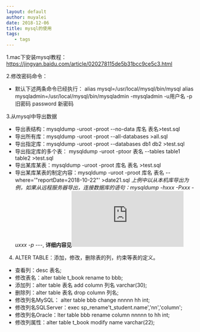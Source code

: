 ```yaml
---
layout: default
author: muyalei
date: 2018-12-06
title: mysql的使用
tags:
   - tags
---
```



1.mac下安装mysql教程：https://jingyan.baidu.com/article/020278115de5b31bcc9ce5c3.html

2.修改密码命令：
  - 默认下述两条命令已经执行：
  alias mysql=/usr/local/mysql/bin/mysql
  alias mysqladmin=/usr/local/mysql/bin/mysqladmin
  -mysqladmin -u用户名 -p旧密码 password 新密码

3.从mysql中导出数据
   - 导出表结构：mysqldump -uroot -proot --no-data 库名 表名>test.sql
   - 导出所有库：mysqldump -uroot -proot --all-databases >all.sql
   - 导出指定库：mysqldump -uroot -proot --databases db1 db2 >test.sql
   - 导出指定库的多个表： mysqldump -uroot -ptoor 表名 --tables table1 table2 >test.sql
   - 导出某库某表：mysqldump -uroot -proot 库名 表名 >test.sql
   - 导出某库某表的制定内容：mysqldump -uroot -proot 库名 表名 --where='"reportDate=2018-10-22"' >date21.sql
*上例中以从本机库导出为例，如果从远程服务器导出，连接数据库的语句：mysqldump -hxxx -Pxxx -uxxx -p ---*,
**详细内容见![mysql导出数据](http://www.cnblogs.com/chenmh/p/5300370.html)** 

4. ALTER TABLE：添加，修改，删除表的列，约束等表的定义。
- 查看列：desc 表名;
- 修改表名：alter table t_book rename to bbb;
- 添加列：alter table 表名 add column 列名 varchar(30);
- 删除列：alter table 表名 drop column 列名;
- 修改列名MySQL： alter table bbb change nnnnn hh int;
- 修改列名SQLServer：exec sp_rename't_student.name','nn','column';
- 修改列名Oracle：lter table bbb rename column nnnnn to hh int;
- 修改列属性：alter table t_book modify name varchar(22);

  


